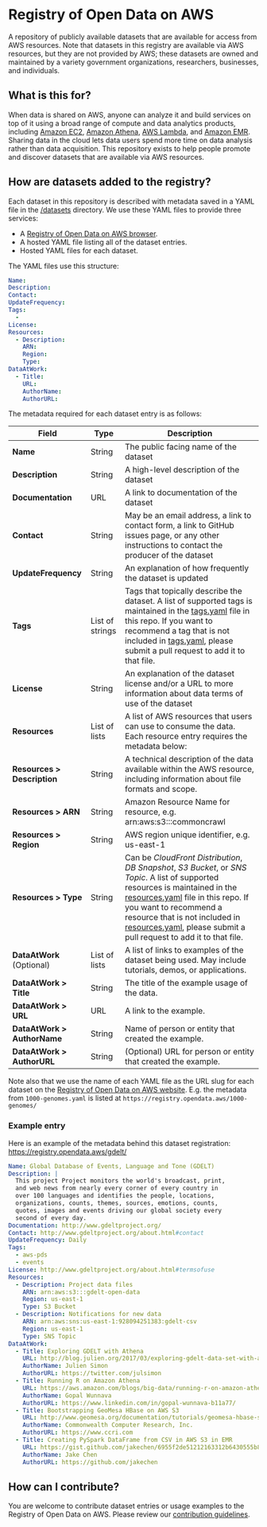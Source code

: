 # Registry of Open Data on AWS

A repository of publicly available datasets that are available for access from AWS resources. Note that datasets in this registry are available via AWS resources, but they are not provided by AWS; these datasets are owned and maintained by a variety government organizations, researchers, businesses, and individuals. 

## What is this for?

When data is shared on AWS, anyone can analyze it and build services on top of it using a broad range of compute and data analytics products, including [Amazon EC2](https://aws.amazon.com/ec2/), [Amazon Athena](https://aws.amazon.com/athena/), [AWS Lambda](https://aws.amazon.com/lambda/), and [Amazon EMR](https://aws.amazon.com/emr/). Sharing data in the cloud lets data users spend more time on data analysis rather than data acquisition. This repository exists to help people promote and discover datasets that are available via AWS resources.

## How are datasets added to the registry?

Each dataset in this repository is described with metadata saved in a YAML file in the [/datasets](/datasets) directory. We use these YAML files to provide three services:

- A [Registry of Open Data on AWS browser](https://registry.opendata.aws/).
- A hosted YAML file listing all of the dataset entries.
- Hosted YAML files for each dataset.

The YAML files use this structure:

```yaml
Name:
Description:
Contact:
UpdateFrequency:
Tags:
  - 
License: 
Resources:
  - Description: 
    ARN: 
    Region: 
    Type:
DataAtWork:
  - Title: 
    URL: 
    AuthorName: 
    AuthorURL:
```

The metadata required for each dataset entry is as follows:

| Field | Type | Description |
| --- | --- | --- |
| **Name** | String | The public facing name of the dataset |
|**Description**|String|A high-level description of the dataset|
|**Documentation**|URL|A link to documentation of the dataset|
|**Contact**|String|May be an email address, a link to contact form, a link to GitHub issues page, or any other instructions to contact the producer of the dataset|
|**UpdateFrequency**|String|An explanation of how frequently the dataset is updated|
|**Tags**|List of strings|Tags that topically describe the dataset. A list of supported tags is maintained in the [tags.yaml](tags.yaml) file in this repo. If you want to recommend a tag that is not included in [tags.yaml](tags.yaml), please submit a pull request to add it to that file.|
|**License**|String|An explanation of the dataset license and/or a URL to more information about data terms of use of the dataset|
|**Resources**|List of lists|A list of AWS resources that users can use to consume the data. Each resource entry requires the metadata below:|
|**Resources > Description**|String|A technical description of the data available within the AWS resource, including information about file formats and scope.|
|**Resources > ARN**|String|Amazon Resource Name for resource, e.g. arn:aws:s3:::commoncrawl|
|**Resources > Region**|String|AWS region unique identifier, e.g. us-east-1|
|**Resources > Type**|String|Can be _CloudFront Distribution_, _DB Snapshot_, _S3 Bucket_, or _SNS Topic_. A list of supported resources is maintained in the [resources.yaml](resources.yaml) file in this repo. If you want to recommend a resource that is not included in [resources.yaml](resources.yaml), please submit a pull request to add it to that file.|
|**DataAtWork** (Optional)|List of lists|A list of links to examples of the dataset being used. May include tutorials, demos, or applications.|
|**DataAtWork > Title**|String|The title of the example usage of the data.|
|**DataAtWork > URL**|URL|A link to the example.|
|**DataAtWork > AuthorName**|String|Name of person or entity that created the example.|
|**DataAtWork > AuthorURL**|String|(Optional) URL for person or entity that created the example.|


Note also that we use the name of each YAML file as the URL slug for each dataset on the [Registry of Open Data on AWS website](https://registry.opendata.aws). E.g. the metadata from `1000-genomes.yaml` is listed at `https://registry.opendata.aws/1000-genomes/`

### Example entry

Here is an example of the metadata behind this dataset registration: https://registry.opendata.aws/gdelt/

```yaml
Name: Global Database of Events, Language and Tone (GDELT)
Description: |
  This project Project monitors the world's broadcast, print,
  and web news from nearly every corner of every country in
  over 100 languages and identifies the people, locations,
  organizations, counts, themes, sources, emotions, counts,
  quotes, images and events driving our global society every
  second of every day.
Documentation: http://www.gdeltproject.org/
Contact: http://www.gdeltproject.org/about.html#contact
UpdateFrequency: Daily
Tags:
  - aws-pds
  - events
License: http://www.gdeltproject.org/about.html#termsofuse
Resources:
  - Description: Project data files
    ARN: arn:aws:s3:::gdelt-open-data
    Region: us-east-1
    Type: S3 Bucket
  - Description: Notifications for new data
    ARN: arn:aws:sns:us-east-1:928094251383:gdelt-csv
    Region: us-east-1
    Type: SNS Topic
DataAtWork:
  - Title: Exploring GDELT with Athena
    URL: http://blog.julien.org/2017/03/exploring-gdelt-data-set-with-amazon.html
    AuthorName: Julien Simon
    AuthorURL: https://twitter.com/julsimon
  - Title: Running R on Amazon Athena
    URL: https://aws.amazon.com/blogs/big-data/running-r-on-amazon-athena/
    AuthorName: Gopal Wunnava
    AuthorURL: https://www.linkedin.com/in/gopal-wunnava-b11a77/
  - Title: Bootstrapping GeoMesa HBase on AWS S3
    URL: http://www.geomesa.org/documentation/tutorials/geomesa-hbase-s3-on-aws.html
    AuthorName: Commonwealth Computer Research, Inc.
    AuthorURL: https://www.ccri.com
  - Title: Creating PySpark DataFrame from CSV in AWS S3 in EMR
    URL: https://gist.github.com/jakechen/6955f2de51212163312b6430555b8e0b
    AuthorName: Jake Chen
    AuthorURL: https://github.com/jakechen
```

## How can I contribute?

You are welcome to contribute dataset entries or usage examples to the Registry of Open Data on AWS. Please review our [contribution guidelines](CONTRIBUTING.md). 
